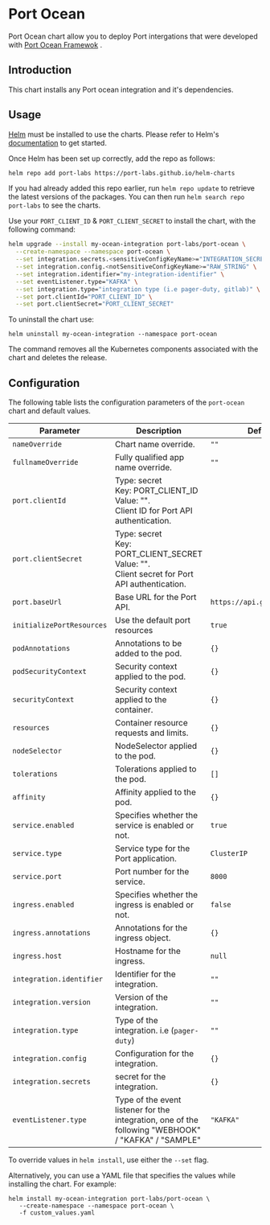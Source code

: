 # Port Ocean

Port Ocean chart allow you to deploy Port intergations that were developed with [Port Ocean Framewok](https://github.com/port-labs/port-ocean.git) .

## Introduction

This chart installs any Port ocean integration and it's dependencies.

## Usage

[Helm](https://helm.sh) must be installed to use the charts.  Please refer to
Helm's [documentation](https://helm.sh/docs) to get started.

Once Helm has been set up correctly, add the repo as follows:

```bash showLineNumbers
helm repo add port-labs https://port-labs.github.io/helm-charts
```

If you had already added this repo earlier, run `helm repo update` to retrieve
the latest versions of the packages.  You can then run `helm search repo
port-labs` to see the charts.

Use your `PORT_CLIENT_ID` & `PORT_CLIENT_SECRET` to install the chart, with the following command:

```bash showLineNumbers
helm upgrade --install my-ocean-integration port-labs/port-ocean \
  --create-namespace --namespace port-ocean \
  --set integration.secrets.<sensitiveConfigKeyName>="INTEGRATION_SECRET" \
  --set integration.config.<notSensitiveConfigKeyName>="RAW_STRING" \
  --set integration.identifier="my-integration-identifier" \
  --set eventListener.type="KAFKA" \
  --set integration.type="integration type (i.e pager-duty, gitlab)" \
  --set port.clientId="PORT_CLIENT_ID" \
  --set port.clientSecret="PORT_CLIENT_SECRET"
```

To uninstall the chart use:

    helm uninstall my-ocean-integration --namespace port-ocean

The command removes all the Kubernetes components associated with the chart and deletes the release.


## Configuration

The following table lists the configuration parameters of the `port-ocean` chart and default values.

| Parameter                             | Description                                                                                          | Default                               |
|---------------------------------------|------------------------------------------------------------------------------------------------------|---------------------------------------|
| `nameOverride`                        | Chart name override.                                                                                 | `""`                                  |
| `fullnameOverride`                    | Fully qualified app name override.                                                                   | `""`                                  |
| `port.clientId`                       | Type: secret<br>Key: PORT_CLIENT_ID<br>Value: "".<br>Client ID for Port API authentication.          |                                       |
| `port.clientSecret`                   | Type: secret<br>Key: PORT_CLIENT_SECRET<br>Value: "".<br>Client secret for Port API authentication.  |                                       |
| `port.baseUrl`                        | Base URL for the Port API.                                                                           | `https://api.getport.io/v1`           |
| `initializePortResources`             | Use the default port resources                                                                       | `true`           |
| `podAnnotations`                      | Annotations to be added to the pod.                                                                  | `{}`                                  |
| `podSecurityContext`                  | Security context applied to the pod.                                                                 | `{}`                                  |
| `securityContext`                     | Security context applied to the container.                                                           | `{}`                                  |
| `resources`                           | Container resource requests and limits.                                                              | `{}`                                  |
| `nodeSelector`                        | NodeSelector applied to the pod.                                                                     | `{}`                                  |
| `tolerations`                         | Tolerations applied to the pod.                                                                      | `[]`                                  |
| `affinity`                            | Affinity applied to the pod.                                                                         | `{}`                                  |
| `service.enabled`                     | Specifies whether the service is enabled or not.                                                     | `true`                                |
| `service.type`                        | Service type for the Port application.                                                               | `ClusterIP`                           |
| `service.port`                        | Port number for the service.                                                                         | `8000`                                |
| `ingress.enabled`                     | Specifies whether the ingress is enabled or not.                                                     | `false`                               |
| `ingress.annotations`                 | Annotations for the ingress object.                                                                  | `{}`                                  |
| `ingress.host`                        | Hostname for the ingress.                                                                            | `null`                                |
| `integration.identifier`              | Identifier for the integration.                                                                      | `""`                                  |
| `integration.version`                 | Version of the integration.                                                                          | `""`                                  |
| `integration.type`                    | Type of the integration. i.e (`pager-duty`)                                                                            | `""`                  |
| `integration.config`                  | Configuration for the integration.                                                                    | `{}`                                  |
| `integration.secrets`                 | secret for the integration.                                                                           | `{}`                                  |
| `eventListener.type`                 | Type of the event listener for the integration, one of the following "WEBHOOK" / "KAFKA" / "SAMPLE"                                                      | `"KAFKA"`                             |

To override values in `helm install`, use either the `--set` flag.

Alternatively, you can use a YAML file that specifies the values while installing the chart. For example:

    helm install my-ocean-integration port-labs/port-ocean \
       --create-namespace --namespace port-ocean \
       -f custom_values.yaml